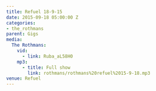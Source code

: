 ```yaml
---
title: Refuel 18-9-15
date: 2015-09-18 05:00:00 Z
categories:
- the_rothmans
parent: Gigs
media:
  The Rothmans:
    vid:
      - link: Ruba_aL58H0
    mp3:
      - title: Full show
        link: rothmans/rothmans%20refuel%2015-9-18.mp3
venue: Refuel
---
```



